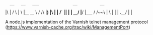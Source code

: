       __   __   ___               __          __
|\ | /  \ |  \ |__  __ \  /  /\  |__) |\ | | /__` |__|
| \| \__/ |__/ |___     \/  /~~\ |  \ | \| | .__/ |  |

A node.js implementation of the Varnish telnet management protocol (https://www.varnish-cache.org/trac/wiki/ManagementPort)

